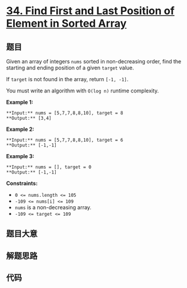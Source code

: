 # [34. Find First and Last Position of Element in Sorted Array](https://leetcode.com/problems/find-first-and-last-position-of-element-in-sorted-array)

## 题目

Given an array of integers `nums` sorted in non-decreasing order, find the
starting and ending position of a given `target` value.

If `target` is not found in the array, return `[-1, -1]`.

You must write an algorithm with `O(log n)` runtime complexity.



**Example 1:**

    
    
    **Input:** nums = [5,7,7,8,8,10], target = 8
    **Output:** [3,4]
    

**Example 2:**

    
    
    **Input:** nums = [5,7,7,8,8,10], target = 6
    **Output:** [-1,-1]
    

**Example 3:**

    
    
    **Input:** nums = [], target = 0
    **Output:** [-1,-1]
    



**Constraints:**

  * `0 <= nums.length <= 105`
  * `-109 <= nums[i] <= 109`
  * `nums` is a non-decreasing array.
  * `-109 <= target <= 109`


## 题目大意

## 解题思路

## 代码

```javascript

```
